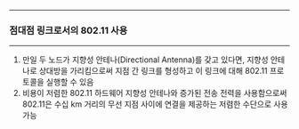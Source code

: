 -----
### 점대점 링크로서의 802.11 사용
-----
1. 만일 두 노드가 지향성 안테나(Directional Antenna)를 갖고 있다면, 지향성 안테나로 상대방을 가리킴으로써 지점 간 링크를 형성하고 이 링크에 대해 802.11 프로토콜을 실행할 수 있음
2. 비용이 저렴한 802.11 하드웨어 지향성 안테나와 증가된 전송 전력을 사용함으로써 802.11은 수십 km 거리의 무선 지점 사이에 연결을 제공하는 저렴한 수단으로 사용 가능
